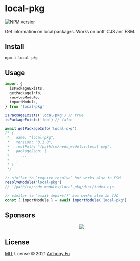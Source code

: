 # local-pkg

[![NPM version](https://img.shields.io/npm/v/local-pkg?color=a1b858&label=)](https://www.npmjs.com/package/local-pkg)

Get information on local packages. Works on both CJS and ESM.

## Install

```bash
npm i local-pkg
```

## Usage

```ts
import { 
  isPackageExists,
  getPackageInfo,
  resolveModule,
  importModule,
} from 'local-pkg' 

isPackageExists('local-pkg') // true
isPackageExists('foo') // false

await getPackageInfo('local-pkg') 
/* {
 *   name: "local-pkg",
 *   version: "0.1.0",
 *   rootPath: "/path/to/node_modules/local-pkg",
 *   packageJson: {
 *     ...
 *   }
 * }
 */

// similar to `require.resolve` but works also in ESM
resolveModule('local-pkg')
// '/path/to/node_modules/local-pkg/dist/index.cjs'

// similar to `await import()` but works also in CJS
const { importModule } = await importModule('local-pkg')
```


## Sponsors

<p align="center">
  <a href="https://cdn.jsdelivr.net/gh/antfu/static/sponsors.svg">
    <img src='https://cdn.jsdelivr.net/gh/antfu/static/sponsors.svg'/>
  </a>
</p>

## License

[MIT](./LICENSE) License © 2021 [Anthony Fu](https://github.com/antfu)
